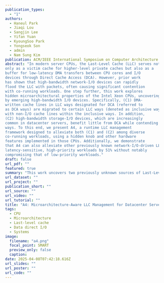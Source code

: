 ```yaml
---
publication_types:
  - "1"
authors:
  - Haneul Park
  - Jiaqi Lou
  - Sangjin Lee
  - Yifan Yuan
  - KyoungSoo Park
  - Yongseok Son
  - admin
  - Nam Sung Kim
publication: ACM/IEEE International Symposium on Computer Architecture (ISCA, accepted)
abstract: "In modern server CPUs, the Last-Level Cache (LLC) serves not
only as a victim cache for higher-level private caches but also as a
buffer for low-latency DMA transfers between CPU cores and I/O
devices through Direct Cache Access (DCA). However, prior work
has shown that high-bandwidth network-I/O devices can rapidly
flood the LLC with packets, often causing significant contention
with co-running workloads. One step further, this work explores
hidden microarchitectural properties of the Intel Xeon CPUs, uncovering two previously unrecognized LLC contentions triggered
by emerging high-bandwidth I/O devices. Specifically, (C1) DMA-
written cache lines in LLC ways designated for DCA (referred to
as DCA ways) are migrated to certain LLC ways (denoted as inclusive ways) when accessed by CPU cores, unexpectedly contending
with non-I/O cache lines within the inclusive ways. In addition,
(C2) high-bandwidth storage-I/O devices, which are increasingly
common in datacenter servers, benefit little from DCA while contending with (latency-sensitive) network-I/O devices within DCA
ways. To this end, we present A4, a runtime LLC management
framework designed to alleviate both (C1) and (C2) among diverse
co-running workloads, using a hidden knob and other hardware
features implemented in those CPUs. Additionally, we demonstrate
that A4 can also alleviate other previously known network-I/O-driven LLC contentions. Overall, it improves the performance of
latency-sensitive, high-priority workloads by 51% without notably
compromising that of low-priority workloads."
draft: false
url_pdf: ""
featured: true
summary: "This work uncovers two previously unknown sources of Last-Level Cache (LLC) contention in Intel Xeon CPUs caused by high-bandwidth I/O devices and proposes A4, a runtime LLC management framework that mitigates these issues. A4 improves performance for latency-sensitive workloads by 51% without significantly affecting low-priority workloads."
url_dataset: ""
url_project: ""
publication_short: ""
url_source: ""
url_video: ""
url_tutorial: ""
title: "A4: Microarchitecture-Aware LLC Management for Datacenter Servers with Emerging I/O Devices"
tags:
  - CPU
  - Microarchitecture
  - Last-level cache
  - Data direct I/O
  - Systems
image:
  filename: "a4.png"
  focal_point: SMART
  preview_only: false
  caption: 
date: 2025-04-08T07:42:18.616Z
url_slides: ""
url_poster: ""
url_code: ""
---
```

